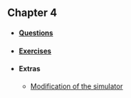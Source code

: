 ## Chapter 4

* #### [Questions](https://github.com/RiccardoMPesce/PythonDS3-Selected-Assignments/blob/main/chapter4/chapter3_questions.ipynb)

* #### [Exercises](https://github.com/RiccardoMPesce/PythonDS3-Selected-Assignments/blob/main/chapter4/chapter3_exercises.ipynb)

* #### Extras
    * [Modification of the simulator](https://github.com/RiccardoMPesce/PythonDS3-Selected-Assignments/blob/main/chapter4/enhanced_printer.py)